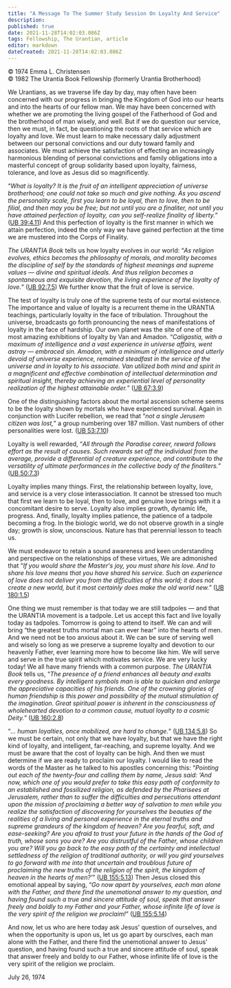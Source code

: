 ```yaml
---
title: "A Message To The Summer Study Session On Loyalty And Service"
description: 
published: true
date: 2021-11-28T14:02:03.086Z
tags: Fellowship, The Urantian, article
editor: markdown
dateCreated: 2021-11-28T14:02:03.086Z
---
```


<p class="v-card v-sheet theme--light grey lighten-3 px-2">© 1974 Emma L. Christensen<br>© 1982 The Urantia Book Fellowship (formerly Urantia Brotherhood)</p>

We Urantians, as we traverse life day by day, may often have been concerned with our progress in bringing the Kingdom of God into our hearts and into the hearts of our fellow man. We may have been concerned with whether we are promoting the living gospel of the Fatherhood of God and the brotherhood of man wisely, and well. But if we do question our service, then we must, in fact, be questioning the roots of that service which are loyalty and love. We must learn to make necessary daily adjustment between our personal convictions and our duty toward family and associates. We must achieve the satisfaction of effecting an increasingly harmonious blending of personal convictions and family obligations into a masterful concept of group solidarity based upon loyalty, fairness, tolerance, and love as Jesus did so magnificently.

“_What is loyalty? It is the fruit of an intelligent appreciation of universe brotherhood; one could not take so much and give nothing. As you ascend the personality scale, first you learn to be loyal, then to love, then to be filial, and then may you be free; but not until you are a finaliter, not until you have attained perfection of loyalty, can you self-realize finality of liberty._” ([UB 39:4.11](/en/The_Urantia_Book/39#p4_11)) And this perfection of loyalty is the first manner in which we attain perfection, indeed the only way we have gained perfection at the time we are mustered into the Corps of Finality.

_The URANTIA Book_ tells us how loyalty evolves in our world: “_As religion evolves, ethics becomes the philosophy of morals, and morality becomes the discipline of self by the standards of highest meanings and supreme values — divine and spiritual ideals. And thus religion becomes a spontaneous and exquisite devotion, the living experience of the loyalty of love._” ([UB 92:7.5](/en/The_Urantia_Book/92#p7_5)) We further know that the fruit of love is service.

The test of loyalty is truly one of the supreme tests of our mortal existence. The importance and value of loyalty is a recurrent theme in the URANTIA teachings, particularly loyalty in the face of tribulation. Throughout the universe, broadcasts go forth pronouncing the news of manifestations of loyalty in the face of hardship. Our own planet was the site of one of the most amazing exhibitions of loyalty by Van and Amadon. “_Caligastia, with a maximum of intelligence and a vast experience in universe affairs, went astray — embraced sin. Amadon, with a minimum of intelligence and utterly devoid of universe experience, remained steadfast in the service of the universe and in loyalty to his associate. Van utilized both mind and spirit in a magnificent and effective combination of intellectual determination and spiritual insight, thereby achieving an experiential level of personality realization of the highest attainable order._” ([UB 67:3.9](/en/The_Urantia_Book/67#p3_9))

One of the distinguishing factors about the mortal ascension scheme seems to be the loyalty shown by mortals who have experienced survival. Again in conjunction with Lucifer rebellion, we read that “_not a single Jerusem citizen was lost,_” a group numbering over 187 million. Vast numbers of other personalities were lost. ([UB 53:7.10](/en/The_Urantia_Book/53#p7_10))

Loyalty is well rewarded, “_All through the Paradise career, reward follows effort as the result of causes. Such rewards set off the individual from the average, provide a differential of creature experience, and contribute to the versatility of ultimate performances in the collective body of the finaliters._” ([UB 50:7.3](/en/The_Urantia_Book/50#p7_3))

Loyalty implies many things. First, the relationship between loyalty, love, and service is a very close interassociation. It cannot be stressed too much that first we learn to be loyal, then to love, and genuine love brings with it a concomitant desire to serve. Loyalty also implies growth, dynamic life, progress. And, finally, loyalty implies patience, the patience of a tadpole becoming a frog. In the biologic world, we do not observe growth in a single day; growth is slow, unconscious. Nature has that perennial lesson to teach us.

We must endeavor to retain a sound awareness and keen understanding and perspective on the relationships of these virtues, We are admonished that “_If you would share the Master's joy, you must share his love. And to share his love means that you have shared his service. Such an experience of love does not deliver you from the difficulties of this world; it does not create a new world, but it most certainly does make the old world new._” ([UB 180:1.5](/en/The_Urantia_Book/180#p1_5))

One thing we must remember is that today we are still tadpoles — and that the URANTIA movement is a tadpole. Let us accept this fact and live loyally today as tadpoles. Tomorrow is going to attend to itself. We can and will bring “the greatest truths mortal man can ever hear” into the hearts of men. And we need not be too anxious about it. We can be sure of serving well and wisely so long as we preserve a supreme loyalty and devotion to our heavenly Father, ever learning more how to become like him. We will serve and serve in the true spirit which motivates service. We are very lucky today! We all have many friends with a common purpose. _The URANTIA Book_ tells us, “_The presence of a friend enhances all beauty and exalts every goodness. By intelligent symbols man is able to quicken and enlarge the appreciative capacities of his friends. One of the crowning glories of human friendship is this power and possibility of the mutual stimulation of the imagination. Great spiritual power is inherent in the consciousness of wholehearted devotion to a common cause, mutual loyalty to a cosmic Deity._” ([UB 160:2.8](/en/The_Urantia_Book/160#p2_8))

“_... human loyalties, once mobilized, are hard to change._" ([UB 134:5.8](/en/The_Urantia_Book/134#p5_8)) So we must be certain, not only that we have loyalty, but that we have the right kind of loyalty, and intelligent, far-reaching, and supreme loyalty. And we must be aware that the cost of loyalty can be high. And then we must determine if we are ready to proclaim our loyalty. I would like to read the words of the Master as he talked to his apostles concerning this: “_Pointing out each of the twenty-four and calling them by name, Jesus said: ‘And now, which one of you would prefer to take this easy path of conformity to an established and fossilized religion, as defended by the Pharisees at Jerusalem, rather than to suffer the difficulties and persecutions attendant upon the mission of proclaiming a better way of salvation to men while you realize the satisfaction of discovering for yourselves the beauties of the realities of a living and personal experience in the eternal truths and supreme grandeurs of the kingdom of heaven? Are you fearful, soft, and ease-seeking? Are you afraid to trust your future in the hands of the God of truth, whose sons you are? Are you distrustful of the Father, whose children you are? Will you go back to the easy path of the certainty and intellectual settledness of the religion of traditional authority, or will you gird yourselves to go forward with me into that uncertain and troublous future of proclaiming the new truths of the religion of the spirit, the kingdom of heaven in the hearts of men?’_” ([UB 155:5.13](/en/The_Urantia_Book/155#p5_13)) Then Jesus closed this emotional appeal by saying, “_Go now apart by yourselves, each man alone with the Father, and there find the unemotional answer to my question, and having found such a true and sincere attitude of soul, speak that answer freely and boldly to my Father and your Father, whose infinite life of love is the very spirit of the religion we proclaim!_” ([UB 155:5.14](/en/The_Urantia_Book/155#p5_14))

And now, let us who are here today ask Jesus' question of ourselves, and when the opportunity is upon us, let us go apart by oursclves, each man alone with the Father, and there find the unemotional answer to Jesus' question, and having found such a true and sincere attitude of soul, speak that answer freely and boldy to our Father, whose infinite life of love is the very spirit of the religion we proclaim.

July 26, 1974